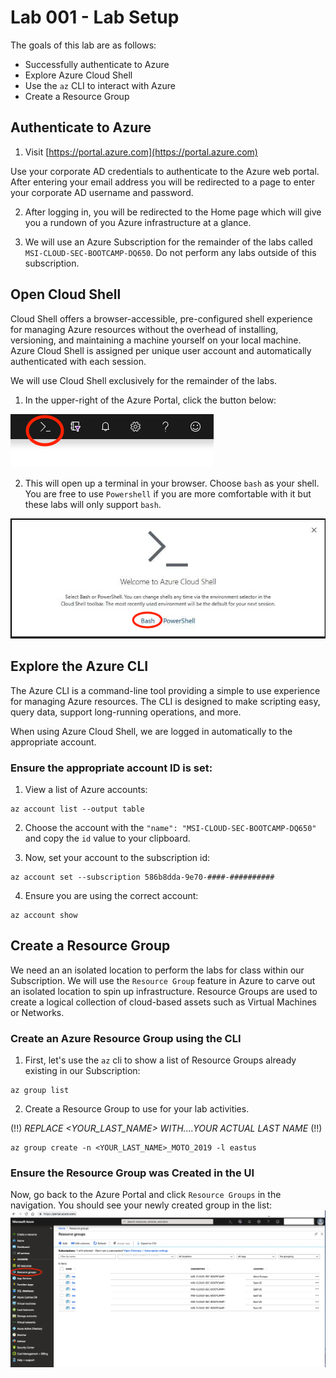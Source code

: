 # Lab 001 - Lab Setup
The goals of this lab are as follows:

- Successfully authenticate to Azure 
- Explore Azure Cloud Shell
- Use the `az` CLI to interact with Azure 
- Create a Resource Group

## Authenticate to Azure
1. Visit [https://portal.azure.com](https://portal.azure.com)

Use your corporate AD credentials to authenticate to the Azure web portal. After entering your email address you will be redirected to a page to enter your corporate AD username and password.

2. After logging in, you will be redirected to the Home page which will give you a rundown of you Azure infrastructure at a glance. 

3. We will use an Azure Subscription for the remainder of the labs called `MSI-CLOUD-SEC-BOOTCAMP-DQ650`. Do not perform any labs outside of this subscription.

## Open Cloud Shell 
Cloud Shell offers a browser-accessible, pre-configured shell experience for managing Azure resources without the overhead of installing, versioning, and maintaining a machine yourself on your local machine. Azure Cloud Shell is assigned per unique user account and automatically authenticated with each session. 

We will use Cloud Shell exclusively for the remainder of the labs.

1. In the upper-right of the Azure Portal, click the button below:

![Cloud Shell Button](../images/azure-cloud-shell.png?raw=true "Cloud Shell Button")

2. This will open up a terminal in your browser. Choose `bash` as your shell. You are free to use `Powershell` if you are more comfortable with it but these labs will only support `bash`.

![Cloud Shell Bash](../images/azure-bash.png?raw=true "Cloud Shell Bash")

## Explore the Azure CLI
The Azure CLI is a command-line tool providing a simple to use experience for managing Azure resources. The CLI is designed to make scripting easy, query data, support long-running operations, and more. 

When using Azure Cloud Shell, we are logged in automatically to the appropriate account. 

### Ensure the appropriate account ID is set:

1. View a list of Azure accounts:
```
az account list --output table
```
2. Choose the account with the `"name": "MSI-CLOUD-SEC-BOOTCAMP-DQ650"` and copy the `id` value to your clipboard.

3. Now, set your account to the subscription id:
```
az account set --subscription 586b8dda-9e70-####-##########
```
4. Ensure you are using the correct account:
```
az account show
```

## Create a Resource Group
We need an an isolated location to perform the labs for class within our Subscription. We will use the `Resource Group` feature in Azure to carve out an isolated location to spin up infrastructure. Resource Groups are used to create a logical collection of cloud-based assets such as Virtual Machines or Networks. 

### Create an Azure Resource Group using the CLI

1. First, let's use the `az` cli to show a list of Resource Groups already existing in our Subscription:
```
az group list
```
2. Create a Resource Group to use for your lab activities. 

(!!) *REPLACE <YOUR_LAST_NAME> WITH....YOUR ACTUAL LAST NAME* (!!)
```
az group create -n <YOUR_LAST_NAME>_MOTO_2019 -l eastus
```

### Ensure the Resource Group was Created in the UI
Now, go back to the Azure Portal and click `Resource Groups` in the navigation. You should see your newly created group in the list:
![Resource Group](../images/resource-groups.png?raw=true "Resource Group")